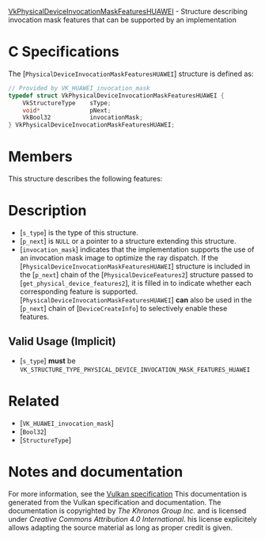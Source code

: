 [VkPhysicalDeviceInvocationMaskFeaturesHUAWEI](https://www.khronos.org/registry/vulkan/specs/1.3-extensions/man/html/VkPhysicalDeviceInvocationMaskFeaturesHUAWEI.html) - Structure describing invocation mask features that can be supported by an implementation

# C Specifications
The [`PhysicalDeviceInvocationMaskFeaturesHUAWEI`] structure is defined
as:
```c
// Provided by VK_HUAWEI_invocation_mask
typedef struct VkPhysicalDeviceInvocationMaskFeaturesHUAWEI {
    VkStructureType    sType;
    void*              pNext;
    VkBool32           invocationMask;
} VkPhysicalDeviceInvocationMaskFeaturesHUAWEI;
```

# Members
This structure describes the following features:

# Description
- [`s_type`] is the type of this structure.
- [`p_next`] is `NULL` or a pointer to a structure extending this structure.
- [`invocation_mask`] indicates that the implementation supports the use of an invocation mask image to optimize the ray dispatch.
If the [`PhysicalDeviceInvocationMaskFeaturesHUAWEI`] structure is included in the [`p_next`] chain of the
[`PhysicalDeviceFeatures2`] structure passed to
[`get_physical_device_features2`], it is filled in to indicate whether each
corresponding feature is supported.
[`PhysicalDeviceInvocationMaskFeaturesHUAWEI`] **can**  also be used in the [`p_next`] chain of
[`DeviceCreateInfo`] to selectively enable these features.
## Valid Usage (Implicit)
-  [`s_type`] **must**  be `VK_STRUCTURE_TYPE_PHYSICAL_DEVICE_INVOCATION_MASK_FEATURES_HUAWEI`

# Related
- [`VK_HUAWEI_invocation_mask`]
- [`Bool32`]
- [`StructureType`]

# Notes and documentation
For more information, see the [Vulkan specification](https://www.khronos.org/registry/vulkan/specs/1.3-extensions/html/vkspec.html)
This documentation is generated from the Vulkan specification and documentation.
The documentation is copyrighted by *The Khronos Group Inc.* and is licensed under *Creative Commons Attribution 4.0 International*.
his license explicitely allows adapting the source material as long as proper credit is given.
        